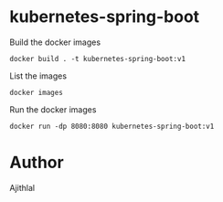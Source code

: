 # kubernetes-spring-boot

Build the docker images

```
docker build . -t kubernetes-spring-boot:v1
```

List the images

```
docker images
```

Run the docker images

```
docker run -dp 8080:8080 kubernetes-spring-boot:v1
```

# Author

Ajithlal

